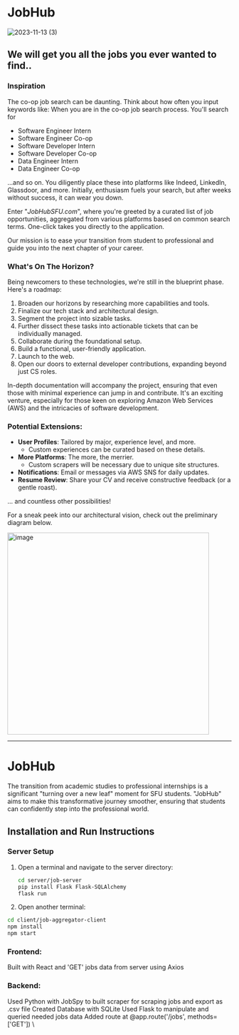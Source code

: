 # JobHub
![2023-11-13 (3)](https://github.com/thedarianwong/JobHub/assets/93755359/8fd068b6-9e4b-4612-bc47-bce9750ada6d)
## We will get you all the jobs you ever wanted to find..

### Inspiration
The co-op job search can be daunting. Think about how often you input keywords like:
When you are in the co-op job search process. You'll search for 
- Software Engineer Intern 
- Software Engineer Co-op 
- Software Developer Intern 
- Software Developer Co-op 
- Data Engineer Intern 
- Data Engineer Co-op 

...and so on. You diligently place these into platforms like Indeed, LinkedIn, Glassdoor, and more. Initially, enthusiasm fuels your search, but after weeks without success, it can wear you down. 

Enter "_JobHubSFU.com_", where you're greeted by a curated list of job opportunities, aggregated from various platforms based on common search terms. One-click takes you directly to the application. 

Our mission is to ease your transition from student to professional and guide you into the next chapter of your career.

### What's On The Horizon? 
Being newcomers to these technologies, we're still in the blueprint phase. Here's a roadmap:
1. Broaden our horizons by researching more capabilities and tools.
2. Finalize our tech stack and architectural design.
3. Segment the project into sizable tasks.
4. Further dissect these tasks into actionable tickets that can be individually managed.
5. Collaborate during the foundational setup.
6. Build a functional, user-friendly application.
7. Launch to the web.
8. Open our doors to external developer contributions, expanding beyond just CS roles.

In-depth documentation will accompany the project, ensuring that even those with minimal experience can jump in and contribute. It's an exciting venture, especially for those keen on exploring Amazon Web Services (AWS) and the intricacies of software development.

### Potential Extensions:
- **User Profiles**: Tailored by major, experience level, and more.
  - Custom experiences can be curated based on these details.
- **More Platforms**: The more, the merrier.
  - Custom scrapers will be necessary due to unique site structures.
- **Notifications**: Email or messages via AWS SNS for daily updates.
- **Resume Review**: Share your CV and receive constructive feedback (or a gentle roast).

... and countless other possibilities!

For a sneak peek into our architectural vision, check out the preliminary diagram below.

<img width="453" alt="image" src="https://github.com/Mark-Vu/JobHub/assets/99154887/2edfad7b-fe54-4ad1-bd35-48be40b64bb0">

--------------------------------------------------------------------------------------------------
# JobHub
The transition from academic studies to professional internships is a significant "turning over a new leaf" moment for SFU students. "JobHub" aims to make this transformative journey smoother, ensuring that students can confidently step into the professional world.
## Installation and Run Instructions

### Server Setup

1. Open a terminal and navigate to the server directory:
   ```bash
   cd server/job-server
   pip install Flask Flask-SQLAlchemy
   flask run
   ```
  
2. Open another terminal:
  
  ```bash
  cd client/job-aggregator-client
  npm install
  npm start
  ```

### Frontend: 
Built with React and 'GET' jobs data from server using Axios

### Backend: 
Used Python with JobSpy to built scraper for scraping jobs and export as .csv file
Created Database with SQLite
Used Flask to manipulate and queried needed jobs data
Added route at @app.route('/jobs', methods=['GET'])
\



